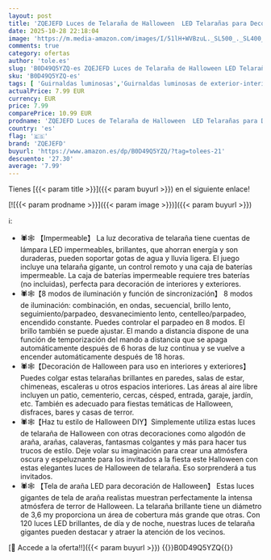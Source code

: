 ```yaml
---
layout: post
title: 'ZQEJEFD Luces de Telaraña de Halloween  LED Telarañas para Decoración de Halloween con 120 LED  3 6M Decoración de Helloween Luces de Tela de Araña  para Fiestas Horror Festival Terraza Hogar'
date: 2025-10-28 22:18:04
image: 'https://m.media-amazon.com/images/I/51lH+WVBzuL._SL500_._SL400_.jpg'
comments: true
category: ofertas
author: 'tole.es'
slug: 'B0D49Q5YZQ-es ZQEJEFD Luces de Telaraña de Halloween LED Telarañas para...'
sku: 'B0D49Q5YZQ-es'
tags: [ 'Guirnaldas luminosas','Guirnaldas luminosas de exterior-interior','Iluminación','halloween','zqejefd','🇪🇸', ]
actualPrice: 7.99 EUR
currency: EUR
price: 7.99
comparePrice: 10.99 EUR
prodname: 'ZQEJEFD Luces de Telaraña de Halloween  LED Telarañas para Decoración de Halloween con 120 LED  3 6M Decoración de Helloween Luces de Tela de Araña  para Fiestas Horror Festival Terraza Hogar'
country: 'es'
flag: '🇪🇸'
brand: 'ZQEJEFD'
buyurl: 'https://www.amazon.es/dp/B0D49Q5YZQ/?tag=tolees-21'
descuento: '27.30'
average: '7.99'
---
```


Tienes [{{< param title >}}]({{< param buyurl >}}) en el siguiente enlace!

[![{{< param prodname >}}]({{< param image >}})]({{< param buyurl >}})

ℹ️:

- 🕷🕸 【Impermeable】 La luz decorativa de telaraña tiene cuentas de lámpara LED impermeables, brillantes, que ahorran energía y son duraderas, pueden soportar gotas de agua y lluvia ligera. El juego incluye una telaraña gigante, un control remoto y una caja de baterías impermeable. La caja de baterías impermeable requiere tres baterías (no incluidas), perfecta para decoración de interiores y exteriores.
- 🕷🕸【8 modos de iluminación y función de sincronización】 8 modos de iluminación: combinación, en ondas, secuencial, brillo lento, seguimiento/parpadeo, desvanecimiento lento, centelleo/parpadeo, encendido constante. Puedes controlar el parpadeo en 8 modos. El brillo también se puede ajustar. El mando a distancia dispone de una función de temporización del mando a distancia que se apaga automáticamente después de 6 horas de luz continua y se vuelve a encender automáticamente después de 18 horas.
- 🕷🕸【Decoración de Halloween para uso en interiores y exteriores】Puedes colgar estas telarañas brillantes en paredes, salas de estar, chimeneas, escaleras u otros espacios interiores. Las áreas al aire libre incluyen un patio, cementerio, cercas, césped, entrada, garaje, jardín, etc. También es adecuado para fiestas temáticas de Halloween, disfraces, bares y casas de terror.
- 🕷🕸【Haz tu estilo de Halloween DIY】Simplemente utiliza estas luces de telaraña de Halloween con otras decoraciones como algodón de araña, arañas, calaveras, fantasmas colgantes y más para hacer tus trucos de estilo. Deje volar su imaginación para crear una atmósfera oscura y espeluznante para los invitados a la fiesta este Halloween con estas elegantes luces de Halloween de telaraña. Eso sorprenderá a tus invitados.
- 🕷🕸 【Tela de araña LED para decoración de Halloween】 Estas luces gigantes de tela de araña realistas muestran perfectamente la intensa atmósfera de terror de Halloween. La telaraña brillante tiene un diámetro de 3,6 my proporciona un área de cobertura más grande que otras. Con 120 luces LED brillantes, de día y de noche, nuestras luces de telaraña gigantes pueden destacar y atraer la atención de los vecinos.

[🛒 Accede a la oferta!!]({{< param buyurl >}})
{{<world>}}B0D49Q5YZQ{{</world>}}
